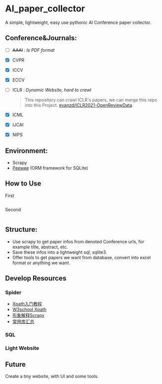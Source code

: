 # AI_paper_collector
A simple, lightweight, easy use pythonic AI Conference paper collector.
## Conference&Journals:
- [ ] ~~AAAI~~ : *Is PDF format*

- [x] CVPR

- [x] ICCV

- [x] ECCV

- [ ] ICLR : *Dynamic Website, hard to crawl*

  > This repository can crawl ICLR's papers, we can merge this repo into this Project. [evanzd/ICLR2021-OpenReviewData](https://github.com/evanzd/ICLR2021-OpenReviewData)

- [x] ICML

- [x] IJCAI

- [x] NIPS

## Environment:

- Scrapy
- [Peewee](https://github.com/coleifer/peewee) (ORM framework for SQLite)

## How to Use

First

```shell

```

Second

```shell

```



## Structure:

- Use scrapy to get paper infos from denoted Conference urls, for example title, abstract, etc.
- Save these infos into a lightweight sql, sqlite3.
- Offer tools to get papers we want from database, convert into excel format or anything we want.

## Develop Resources
### Spider
- [Xpath入门教程](https://www.runoob.com/xpath/xpath-nodes.html)
- [W3school Xpath](https://www.w3school.com.cn/xpath/index.asp)
- [形象解释Scrapy](https://www.cnblogs.com/ellisonzhang/p/11113277.html)
- [常用库汇总](https://zhuanlan.zhihu.com/p/81944559)
### SQL
### Light Website

## Future
Create a tiny website, with UI and some tools.